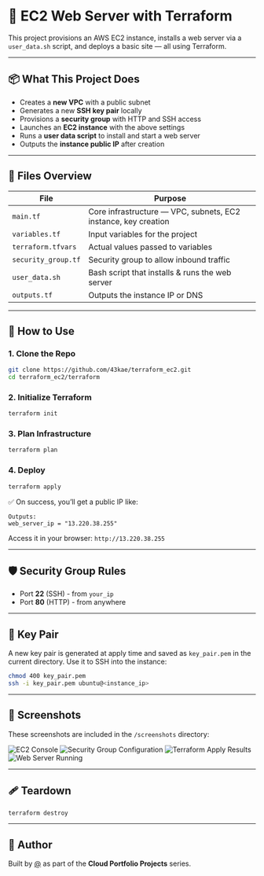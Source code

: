 # 🚀 EC2 Web Server with Terraform

This project provisions an AWS EC2 instance, installs a web server via a `user_data.sh` script, and deploys a basic site — all using Terraform.

---

## 📦 What This Project Does

- Creates a **new VPC** with a public subnet
- Generates a new **SSH key pair** locally
- Provisions a **security group** with HTTP and SSH access
- Launches an **EC2 instance** with the above settings
- Runs a **user data script** to install and start a web server
- Outputs the **instance public IP** after creation

---

## 🔧 Files Overview

| File                | Purpose                                                        |
| ------------------- | -------------------------------------------------------------- |
| `main.tf`           | Core infrastructure — VPC, subnets, EC2 instance, key creation |
| `variables.tf`      | Input variables for the project                                |
| `terraform.tfvars`  | Actual values passed to variables                              |
| `security_group.tf` | Security group to allow inbound traffic                        |
| `user_data.sh`      | Bash script that installs & runs the web server                |
| `outputs.tf`        | Outputs the instance IP or DNS                                 |

---

## 🚀 How to Use

### 1. Clone the Repo

```bash
git clone https://github.com/43kae/terraform_ec2.git
cd terraform_ec2/terraform
```

### 2. Initialize Terraform

```bash
terraform init
```

### 3. Plan Infrastructure

```bash
terraform plan
```

### 4. Deploy

```bash
terraform apply
```

✅ On success, you’ll get a public IP like:

```
Outputs:
web_server_ip = "13.220.38.255"
```

Access it in your browser: `http://13.220.38.255`

---

## 🛡️ Security Group Rules

- Port **22** (SSH) - from `your_ip`
- Port **80** (HTTP) - from anywhere

---

## 🔐 Key Pair

A new key pair is generated at apply time and saved as `key_pair.pem` in the current directory. Use it to SSH into the instance:

```bash
chmod 400 key_pair.pem
ssh -i key_pair.pem ubuntu@<instance_ip>
```

---

## 📸 Screenshots

These screenshots are included in the `/screenshots` directory:

![EC2 Console](./screenshots/ec2_console.png.png)
![Security Group Configuration](./screenshots/security_groups_console.png.png)
![Terraform Apply Results](./screenshots/terraform_apply_result.png.png)
![Web Server Running](./screenshots/webserver.png.png)

---

## 🩹 Teardown

```bash
terraform destroy
```

---

## 👤 Author

Built by [@](https://github.com/43kae) as part of the **Cloud Portfolio Projects** series.

